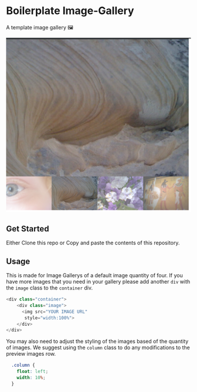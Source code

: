 # Boilerplate Image-Gallery 

A template image gallery 🖼

![Demo Image Gallery](/demo-image-gallery.png)

## Get Started

Either Clone this repo or Copy and paste the contents of this repository.

## Usage

This is made for Image Gallerys of a default image quantity of four. If you have more images that you need in your gallery please add another `div` with the `image` class to the `container` div.
```javascript
<div class="container">
    <div class="image">
      <img src="YOUR IMAGE URL"
       style="width:100%">
    </div>
</div>
```
You may also need to adjust the styling of the images based of the quantity of images. We
suggest using the `column` class to do any modifications to the preview images row.
```CSS
  .column {
    float: left;
    width: 10%;
  }
```
